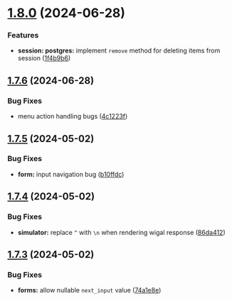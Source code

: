 # [1.8.0](https://github.com/ephrimlawrence/ananse/compare/v1.7.6...v1.8.0) (2024-06-28)


### Features

* **session: postgres:** implement `remove` method for deleting items from session ([1f4b9b6](https://github.com/ephrimlawrence/ananse/commit/1f4b9b694b2152dfcf1645317d512033c1a7d74b))



## [1.7.6](https://github.com/ephrimlawrence/ananse/compare/v1.7.5...v1.7.6) (2024-06-28)


### Bug Fixes

* menu action handling bugs ([4c1223f](https://github.com/ephrimlawrence/ananse/commit/4c1223fa7df5000feca800413848dd089d2783a7))



## [1.7.5](https://github.com/ephrimlawrence/ananse/compare/v1.7.4...v1.7.5) (2024-05-02)


### Bug Fixes

* **form:** input navigation bug ([b10ffdc](https://github.com/ephrimlawrence/ananse/commit/b10ffdc3a2dc2b4885955f0ec2725058c6839a2c))



## [1.7.4](https://github.com/ephrimlawrence/ananse/compare/v1.7.3...v1.7.4) (2024-05-02)


### Bug Fixes

* **simulator:** replace `^` with `\n` when rendering wigal response ([86da412](https://github.com/ephrimlawrence/ananse/commit/86da412698a52b2b39fa4babf9fd160307c4866e))



## [1.7.3](https://github.com/ephrimlawrence/ananse/compare/v1.7.2...v1.7.3) (2024-05-02)


### Bug Fixes

* **forms:** allow nullable `next_input` value ([74a1e8e](https://github.com/ephrimlawrence/ananse/commit/74a1e8e12f81a1b5cef89d3dccd93f2aad50b160))



